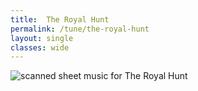 ```yaml
---
title:  The Royal Hunt
permalink: /tune/the-royal-hunt
layout: single
classes: wide
---
```


<img src="/tune/scan/the-royal-hunt.jpg" alt="scanned sheet music for The Royal Hunt">

